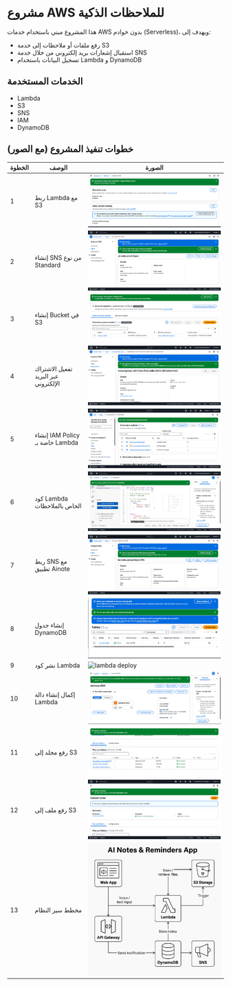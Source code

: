 # مشروع AWS للملاحظات الذكية

هذا المشروع مبني باستخدام خدمات AWS بدون خوادم (Serverless)، ويهدف إلى:
- رفع ملفات أو ملاحظات إلى خدمة S3
- استقبال إشعارات بريد إلكتروني من خلال خدمة SNS
- تسجيل البيانات باستخدام Lambda و DynamoDB

## الخدمات المستخدمة

- Lambda
- S3
- SNS
- IAM
- DynamoDB

## خطوات تنفيذ المشروع (مع الصور)

| الخطوة | الوصف | الصورة |
|--------|--------|---------|
| 1 | ربط Lambda مع S3 | ![connect s3](./connect%20s3%20with%20lambada.png) |
| 2 | إنشاء SNS من نوع Standard | ![sns](./creat%20amazon%20sns%20standard.png) |
| 3 | إنشاء Bucket في S3 | ![s3](./creat%20bucket%20s3.png) |
| 4 | تفعيل الاشتراك عبر البريد الإلكتروني | ![email](./creat%20email%20suscription%20.png) |
| 5 | إنشاء IAM Policy خاصة بـ Lambda | ![iam](./creat%20IAM%20policy%20ai%20not.png) |
| 6 | كود Lambda الخاص بالملاحظات | ![lambda code](./creat%20lambda%20dynmo%20code,%20ainote.png) |
| 7 | ربط SNS مع تطبيق Ainote | ![sns ai](./creat%20sns%20,%20ai%20note.png) |
| 8 | إنشاء جدول DynamoDB | ![ddb](./creating%20dynamoDB,%20dynamo.png) |
| 9 | نشر كود Lambda | ![lambda deploy](./lambda%20code%20ainote,%20deploying.png) |
| 10 | إكمال إنشاء دالة Lambda | ![lambda created](./lambda%20creation,%20anote.png) |
| 11 | رفع مجلد إلى S3 | ![folder](./upload%20folder%20to%20s3.png) |
| 12 | رفع ملف إلى S3 | ![file](./uploas%20file%20to%20s3.png) |
| 13 | مخطط سير النظام | ![diagram](./Peta%20Aliran%20Aplikasi%20Nota%20&%20Peringatan%20AI.png) |
